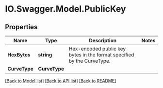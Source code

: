 # IO.Swagger.Model.PublicKey
## Properties

Name | Type | Description | Notes
------------ | ------------- | ------------- | -------------
**HexBytes** | **string** | Hex-encoded public key bytes in the format specified by the CurveType. | 
**CurveType** | **CurveType** |  | 

[[Back to Model list]](../README.md#documentation-for-models) [[Back to API list]](../README.md#documentation-for-api-endpoints) [[Back to README]](../README.md)

